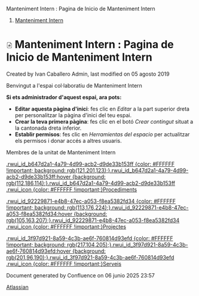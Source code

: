 Manteniment Intern : Pagina de Inicio de Manteniment Intern  

1.  [Manteniment Intern](index.md)

![Home Page](images/icons/contenttypes/home_page_16.png) Manteniment Intern : Pagina de Inicio de Manteniment Intern
====================================================================================================================

Created by Ivan Caballero Admin, last modified on 05 agosto 2019

  

Benvingut a l'espai col·laboratiu de Manteniment Intern

  

  

**Si ets administrador d'aquest espai, ara pots:**

*   **Editar aquesta pàgina d'inici**: fes clic en _Editar_ a la part superior dreta per personalitzar la pàgina d'inici del teu espai.
*   **Crear la teva primera pàgina**: fes clic en el botó _Crear contingut_ situat a la cantonada dreta inferior.
*   **Establir permisos**: fes clic en _Herramientas del espacio_ per actualitzar els permisos i donar accés a altres usuaris.  
      
    

Membres de la unitat de Manteniment Intern

  

[.rwui\_id\_b647d2a1-4a79-4d99-acb2-d9de33b153ff {color: #FFFFFF !important; background: rgb(121,201,123);}.rwui\_id\_b647d2a1-4a79-4d99-acb2-d9de33b153ff:hover {background: rgb(112,186,114);}.rwui\_id\_b647d2a1-4a79-4d99-acb2-d9de33b153ff .rwui\_icon {color: #FFFFFF !important;}Procediments](https://intranet.aoc.cat/display/MI/Procediments+de+Manteniment+Intern "Procediments")

  

[.rwui\_id\_92229871-e4b8-47ec-a053-f8ea5382fd34 {color: #FFFFFF !important; background: rgb(113,176,224);}.rwui\_id\_92229871-e4b8-47ec-a053-f8ea5382fd34:hover {background: rgb(105,163,207);}.rwui\_id\_92229871-e4b8-47ec-a053-f8ea5382fd34 .rwui\_icon {color: #FFFFFF !important;}Projectes](https://intranet.aoc.cat/display/MI/Projectes+de+Manteniment+Intern "Projectes")

  

[.rwui\_id\_3f97d921-8a59-4c3b-ae6f-760814d93efd {color: #FFFFFF !important; background: rgb(217,104,205);}.rwui\_id\_3f97d921-8a59-4c3b-ae6f-760814d93efd:hover {background: rgb(201,96,190);}.rwui\_id\_3f97d921-8a59-4c3b-ae6f-760814d93efd .rwui\_icon {color: #FFFFFF !important;}Serveis](https://intranet.aoc.cat/display/MI/Serveis+de+Manteniment+Intern "Serveis")

Document generated by Confluence on 06 junio 2025 23:57

[Atlassian](http://www.atlassian.com/)